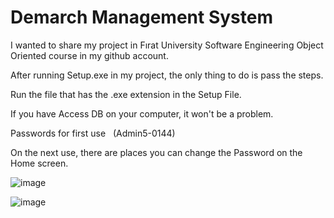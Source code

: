 # Demarch Management System

I wanted to share my project in Fırat University Software Engineering Object Oriented course in my github account.

After running Setup.exe in my project, the only thing to do is pass the steps.

Run the file that has the .exe extension in the Setup File.

If you have Access DB on your computer, it won't be a problem.

Passwords for first use
  (Admin5-0144)

On the next use, there are places you can change the Password on the Home screen.

![image](https://user-images.githubusercontent.com/43873156/53410376-b55afd80-39d4-11e9-9442-dd36f932262f.png)

![image](https://user-images.githubusercontent.com/43873156/53410423-d6bbe980-39d4-11e9-810d-14a8fd1018c1.png)
